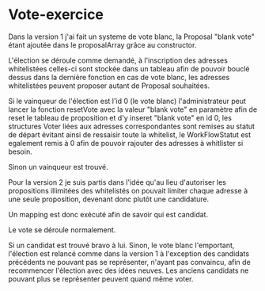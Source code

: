 # Vote-exercice


Dans la version 1 j'ai fait un systeme de vote blanc, la Proposal "blank vote" étant ajoutée dans le proposalArray grâce au constructor.

L'élection se déroule comme demandé, à l'inscription des adresses whitelistées celles-ci sont stockée dans un tableau afin de pouvoir bouclé dessus dans la dernière 
fonction en cas de vote blanc, les adresses whitelistées peuvent proposer autant de Proposal souhaitées.

Si le vainqueur de l'élection est l'id 0 (le vote blanc) l'administrateur peut lancer la fonction resetVote avec la valeur "blank vote" en paramètre 
afin de reset le tableau de proposition et d'y inseret "blank vote" en id 0, les structures Voter liées aux adresses correspondantes sont remises au statut de départ
évitant ainsi de ressaisir toute la whitelist, le WorkFlowStatut est egalement remis à 0 afin de pouvoir rajouter des adresses à whitlister si besoin.

Sinon un vainqueur est trouvé.




Pour la version 2 je suis partis dans l'idée qu'au lieu d'autoriser les propositions illimitées des whitelistés on pouvait limiter chaque adresse à une seule proposition,
devenant donc plutôt une candidature.

Un mapping est donc exécuté afin de savoir qui est candidat.

Le vote se déroule normalement.

Si un candidat est trouvé bravo à lui. Sinon, le vote blanc l'emportant, l'élection est relancé comme dans la version 1 à l'exception des candidats précédents ne pouvant 
pas se représenter, n'ayant pas convaincu, afin de recommencer l'élection avec des idées neuves.
Les anciens candidats ne pouvant plus se représenter peuvent quand même voter.

